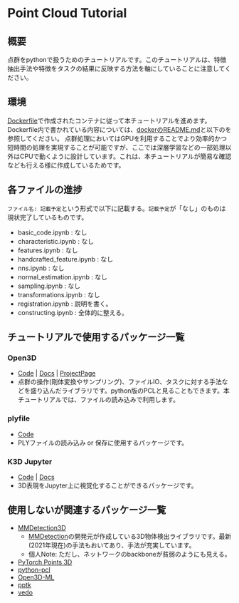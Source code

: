 # Point Cloud Tutorial
## 概要
点群をpythonで扱うためのチュートリアルです。このチュートリアルは、特徴抽出手法や特徴をタスクの結果に反映する方法を軸にしていることに注意してください。

## 環境
[Dockerfile](../docker/Dockerfile)で作成されたコンテナに従って本チュートリアルを進めます。Dockerfile内で書かれている内容については、[dockerのREADME.md](../docker/README.md)と以下のを参照してください。
点群処理においてはGPUを利用することでより効率的かつ短時間の処理を実現することが可能ですが、ここでは深層学習などの一部処理以外はCPUで動くように設計しています。これは、本チュートリアルが簡易な確認なども行える様に作成しているためです。

## 各ファイルの進捗
`ファイル名: 記載予定`という形式で以下に記載する。`記載予定`が「なし」のものは現状完了しているものです。
- basic_code.ipynb              : なし
- characteristic.ipynb          : なし
- features.ipynb                : なし
- handcrafted_feature.ipynb     : なし
- nns.ipynb                     : なし
- normal_estimation.ipynb       : なし
- sampling.ipynb                : なし
- transformations.ipynb         : なし
- registration.ipynb            : 説明を書く。
- constructing.ipynb            : 全体的に整える。

## チュートリアルで使用するパッケージ一覧
### Open3D
- [Code](https://github.com/isl-org/Open3D) | [Docs](http://www.open3d.org/docs/release/) | [ProjectPage](http://www.open3d.org/)
- 点群の操作(剛体変換やサンプリング)、ファイルIO、タスクに対する手法などを盛り込んだライブラリです。python版のPCLと見ることもできます。本チュートリアルでは、ファイルの読み込みで利用します。

<!-- ### PyTorch geometric
- [Code](https://github.com/rusty1s/pytorch_geometric) | [Docs](https://pytorch-geometric.readthedocs.io/en/latest/)
- グラフやその他(不規則な構造)の表現をPytorchで扱うために生み出されたライブラリです。
- 個人Note: 上記の表現を扱った深層学習を[Geometric Deep Learning](https://geometricdeeplearning.com/)として呼んでいるらしい。 -->

<!-- ### Pytorch3D
- [Code](https://github.com/facebookresearch/pytorch3d) | [Docs](https://pytorch3d.readthedocs.io/en/latest/) | [ProjectPage](https://pytorch3d.org/)
- **概要**: Pytorchによる3D CV研究開発を効率的に行うために生み出されたライブラリです。
- **注意**: 本チュートリアルではまだ予定しているだけです。 -->

### plyfile
- [Code](https://github.com/dranjan/python-plyfile)
- PLYファイルの読み込み or 保存に使用するパッケージです。

### K3D Jupyter
- [Code](https://github.com/K3D-tools/K3D-jupyter) | [Docs](https://k3d-jupyter.org/)
- 3D表現をJupyter上に視覚化することができるパッケージです。


## 使用しないが関連するパッケージ一覧
- [MMDetection3D](https://github.com/open-mmlab/mmdetection3d)
  - [MMDetection](https://github.com/open-mmlab/mmdetection)の開発元が作成している3D物体検出ライブラリです。最新(2021年現在)の手法もおいてあり、手法が充実しています。
  - 個人Note: ただし、ネットワークのbackboneが貧弱のようにも見える。
- [PyTorch Points 3D](https://github.com/nicolas-chaulet/torch-points3d)
- [python-pcl](https://github.com/strawlab/python-pcl)
- [Open3D-ML](https://github.com/isl-org/Open3D-ML)
- [pptk](https://github.com/heremaps/pptk)
- [vedo](https://github.com/marcomusy/vedo)
